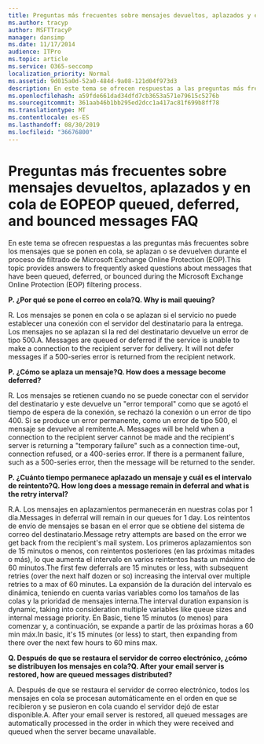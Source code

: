 ```yaml
---
title: Preguntas más frecuentes sobre mensajes devueltos, aplazados y en cola de EOP
ms.author: tracyp
author: MSFTTracyP
manager: dansimp
ms.date: 11/17/2014
audience: ITPro
ms.topic: article
ms.service: O365-seccomp
localization_priority: Normal
ms.assetid: 9d015a0d-52a0-484d-9a08-121d04f973d3
description: En este tema se ofrecen respuestas a las preguntas más frecuentes sobre los mensajes que se ponen en cola, se aplazan o se devuelven durante el proceso de filtrado de Microsoft Exchange Online Protection (EOP).
ms.openlocfilehash: a59fde661dad34dfd7cb3653a571e79615c5276b
ms.sourcegitcommit: 361aab46b1bb295ed2dcc1a417ac81f699b8ff78
ms.translationtype: MT
ms.contentlocale: es-ES
ms.lasthandoff: 08/30/2019
ms.locfileid: "36676800"
---
```

# <a name="eop-queued-deferred-and-bounced-messages-faq"></a><span data-ttu-id="61ab5-103">Preguntas más frecuentes sobre mensajes devueltos, aplazados y en cola de EOP</span><span class="sxs-lookup"><span data-stu-id="61ab5-103">EOP queued, deferred, and bounced messages FAQ</span></span>

<span data-ttu-id="61ab5-104">En este tema se ofrecen respuestas a las preguntas más frecuentes sobre los mensajes que se ponen en cola, se aplazan o se devuelven durante el proceso de filtrado de Microsoft Exchange Online Protection (EOP).</span><span class="sxs-lookup"><span data-stu-id="61ab5-104">This topic provides answers to frequently asked questions about messages that have been queued, deferred, or bounced during the Microsoft Exchange Online Protection (EOP) filtering process.</span></span>
  
 <span data-ttu-id="61ab5-105">**P. ¿Por qué se pone el correo en cola?**</span><span class="sxs-lookup"><span data-stu-id="61ab5-105">**Q. Why is mail queuing?**</span></span>
  
<span data-ttu-id="61ab5-p101">R. Los mensajes se ponen en cola o se aplazan si el servicio no puede establecer una conexión con el servidor del destinatario para la entrega. Los mensajes no se aplazan si la red del destinatario devuelve un error de tipo 500.</span><span class="sxs-lookup"><span data-stu-id="61ab5-p101">A. Messages are queued or deferred if the service is unable to make a connection to the recipient server for delivery. It will not defer messages if a 500-series error is returned from the recipient network.</span></span>
  
 <span data-ttu-id="61ab5-109">**P. ¿Cómo se aplaza un mensaje?**</span><span class="sxs-lookup"><span data-stu-id="61ab5-109">**Q. How does a message become deferred?**</span></span>
  
<span data-ttu-id="61ab5-p102">R. Los mensajes se retienen cuando no se puede conectar con el servidor del destinatario y este devuelve un "error temporal" como que se agotó el tiempo de espera de la conexión, se rechazó la conexión o un error de tipo 400. Si se produce un error permanente, como un error de tipo 500, el mensaje se devuelve al remitente.</span><span class="sxs-lookup"><span data-stu-id="61ab5-p102">A. Messages will be held when a connection to the recipient server cannot be made and the recipient's server is returning a "temporary failure" such as a connection time-out, connection refused, or a 400-series error. If there is a permanent failure, such as a 500-series error, then the message will be returned to the sender.</span></span>
  
 <span data-ttu-id="61ab5-113">**P. ¿Cuánto tiempo permanece aplazado un mensaje y cuál es el intervalo de reintento?**</span><span class="sxs-lookup"><span data-stu-id="61ab5-113">**Q. How long does a message remain in deferral and what is the retry interval?**</span></span>
  
<span data-ttu-id="61ab5-114">R.</span><span class="sxs-lookup"><span data-stu-id="61ab5-114">A.</span></span> <span data-ttu-id="61ab5-115">Los mensajes en aplazamientos permanecerán en nuestras colas por 1 día.</span><span class="sxs-lookup"><span data-stu-id="61ab5-115">Messages in deferral will remain in our queues for 1 day.</span></span> <span data-ttu-id="61ab5-116">Los reintentos de envío de mensajes se basan en el error que se obtiene del sistema de correo del destinatario.</span><span class="sxs-lookup"><span data-stu-id="61ab5-116">Message retry attempts are based on the error we get back from the recipient's mail system.</span></span> <span data-ttu-id="61ab5-117">Los primeros aplazamientos son de 15 minutos o menos, con reintentos posteriores (en las próximas mitades o más), lo que aumenta el intervalo en varios reintentos hasta un máximo de 60 minutos.</span><span class="sxs-lookup"><span data-stu-id="61ab5-117">The first few deferrals are 15 minutes or less, with subsequent retries (over the next half dozen or so) increasing the interval over multiple retries to a max of 60 minutes.</span></span> <span data-ttu-id="61ab5-118">La expansión de la duración del intervalo es dinámica, teniendo en cuenta varias variables como los tamaños de las colas y la prioridad de mensajes interna.</span><span class="sxs-lookup"><span data-stu-id="61ab5-118">The interval duration expansion is dynamic, taking into consideration multiple variables like queue sizes and internal message priority.</span></span> <span data-ttu-id="61ab5-119">En Basic, tiene 15 minutos (o menos) para comenzar y, a continuación, se expande a partir de las próximas horas a 60 min máx.</span><span class="sxs-lookup"><span data-stu-id="61ab5-119">In basic, it's 15 minutes (or less) to start, then expanding from there over the next few hours to 60 mins max.</span></span>
  
 <span data-ttu-id="61ab5-120">**Q. Después de que se restaura el servidor de correo electrónico, ¿cómo se distribuyen los mensajes en cola?**</span><span class="sxs-lookup"><span data-stu-id="61ab5-120">**Q. After your email server is restored, how are queued messages distributed?**</span></span>
  
<span data-ttu-id="61ab5-p104">A. Después de que se restaura el servidor de correo electrónico, todos los mensajes en cola se procesan automáticamente en el orden en que se recibieron y se pusieron en cola cuando el servidor dejó de estar disponible.</span><span class="sxs-lookup"><span data-stu-id="61ab5-p104">A. After your email server is restored, all queued messages are automatically processed in the order in which they were received and queued when the server became unavailable.</span></span>
